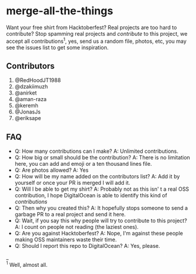 # merge-all-the-things

Want your free shirt from Hacktoberfest? Real projects are too hard to contribute? Stop spamming real projects and _contribute_ to this project, we accept all contributions<sup>1</sup>, yes, send us a random file, photos, etc, you may see the issues list to get some inspiration.

## Contributors

1. @RedHoodJT1988
2. @dzakiimuzh
3. @anirket
4. @aman-raza
5. @keremh
6. @JonasJs
7. @eriksape

## FAQ
- Q: How many contributions can I make? A: Unlimited contributions.
- Q: How big or small should be the contribution? A: There is no limitation here, you can add and emoji or a ten thousand lines file.
- Q: Are photos allowed? A: Yes
- Q: How will be my name added on the contributors list? A: Add it by yourself or once your PR is merged I will add it.
- Q: Will I be able to get my shirt? A: Probably not as this isn' t a real OSS contribution, I hope DigitalOcean is able to  identify this kind of _contributions_
- Q: Then why you created this? A: It hopefully stops someone to send a garbage PR to a real project and send it here.
- Q: Wait, if you say this why people will try to contribute to this project? A: I count on people not reading (the laziest ones). 
- Q: Are you against Hacktoberfest? A: Nope, I'm against these people making OSS maintainers waste their time.
- Q: Should I report this repo to DigitalOcean? A: Yes, please.

_<br/>
<sup>1</sup> Well, almost all.
